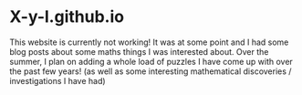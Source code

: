 # X-y-l.github.io
This website is currently not working!
It was at some point and I had some blog posts about some maths things I was interested about.
Over the summer, I plan on adding a whole load of puzzles I have come up with over the past few years!
(as well as some interesting mathematical discoveries / investigations I have had)
